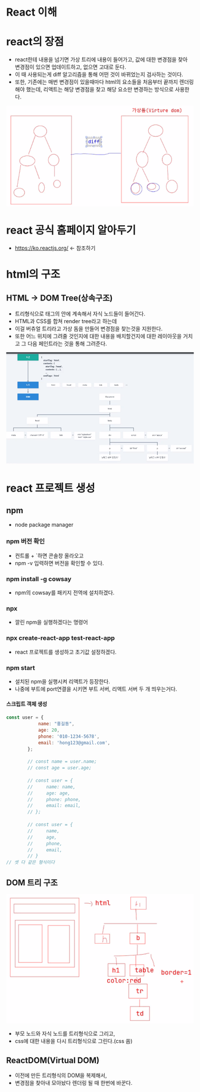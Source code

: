 React 이해
==========================
# react의 장점
- react한테 내용을 넘기면 가상 트리에 내용이 들어가고, 값에 대한 변경점을 찾아 변경점이 있으면 업데이트하고, 없으면 고대로 둔다.
- 이 때 사용되는게 diff 알고리즘을 통해 어떤 것이 바뀌었는지 검사하는 것이다.
- 또한, 기존에는 매번 변경점이 있을때마다 html의 요소들을 처음부터 끝까지 렌더링 해야 했는데,
   리액트는 해당 변경점을 찾고 해당 요소만 변경하는 방식으로 사용한다.
<img src="react-img/react2.png">

# react 공식 홈페이지 알아두기
- https://ko.reactjs.org/ <- 참조하기

# html의 구조
## HTML -> DOM Tree(상속구조)
- 트리형식으로 태그의 안에 계속해서 자식 노드들이 들어간다.
- HTML과 CSS를 합쳐 render tree라고 하는데
- 이걸 버츄얼 트리라고 가상 돔을 만들어 변경점을 찾는것을 지원한다.
- 또한 어느 위치에 그려줄 것인지에 대한 내용을 배치할건지에 대한 레이아웃을 거치고 그 다음 페인트라는 것을 통해 그려준다.
<img src="react-img/react1.png">

# react 프로젝트 생성
## npm
- node package manager
  
### npm 버전 확인
- 컨트롤 + `하면 콘솔창 올라오고 
- npm -v 입력하면 버전을 확인할 수 있다.

### npm install -g cowsay
- npm의 cowsay를 패키지 전역에 설치하겠다.

### npx
- 깔린 npm을 실행하겠다는 명령어

### npx create-react-app test-react-app
- react 프로젝트를 생성하고 초기값 설정하겠다.

### npm start
- 설치된 npm을 실행시켜 리액트가 등장한다.
- 나중에 부트에 port연결을 시키면 부트 서버, 리액트 서버 두 개 띄우는거다.


#### 스크립트 객체 생성
``` javascript
const user = {
            name: "홍길동",
            age: 20,
            phone: '010-1234-5678',
            email: 'hong123@gmail.com',
        };

        // const name = user.name;
        // const age = user.age;

        // const user = {
        //     name: name,
        //     age: age,
        //     phone: phone,
        //     email: email,
        // };
        
        // const user = {
        //     name,
        //     age, 
        //     phone, 
        //     email,
        // }
// 셋 다 같은 형식이다
```

## DOM 트리 구조
<img src="react-img/react17.png">

- 부모 노드와 자식 노드를 트리형식으로 그리고,
- css에 대한 내용을 다시 트리형식으로 그린다.(css 쏨)

## ReactDOM(Virtual DOM)
- 이전에 만든 트리형식의 DOM을 복제해서,
- 변경점을 찾아내 모아놨다 렌더링 될 때 한번에 바꾼다.
